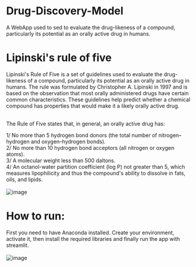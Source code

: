 # Drug-Discovery-Model<br/>
A WebApp used to sed to evaluate the drug-likeness of a compound, particularly its potential as an orally active drug in humans.<br/>
# Lipinski's rule of five<br/>

Lipinski's Rule of Five is a set of guidelines used to evaluate the drug-likeness of a compound, particularly its potential as an orally active drug in humans. The rule was formulated by Christopher A. Lipinski in 1997 and is based on the observation that most orally administered drugs have certain common characteristics. These guidelines help predict whether a chemical compound has properties that would make it a likely orally active drug.<br/><br/>

The Rule of Five states that, in general, an orally active drug has:<br/>

1/ No more than 5 hydrogen bond donors (the total number of nitrogen–hydrogen and oxygen–hydrogen bonds).<br/>
2/ No more than 10 hydrogen bond acceptors (all nitrogen or oxygen atoms).<br/>
3/ A molecular weight less than 500 daltons.<br/>
4/ An octanol-water partition coefficient (log P) not greater than 5, which measures lipophilicity and thus the compound's ability to dissolve in fats, oils, and lipids.<br/><br/>
![image](https://github.com/user-attachments/assets/caeae983-9b20-4ccc-b357-6cceff90acb1)

# How to run:<br/>
First you need to have Anaconda installed. Create your environment, activate it, then install the required libraries and finally run the app with streamlit.<br/><br/>
![image](https://github.com/user-attachments/assets/10907e60-3c37-4c4f-be57-c3fa6f27ea01)
